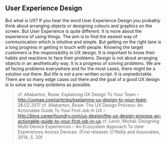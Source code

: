 ## User Experience Design

But what is UX? If you hear the word User Experience Design you probably think about arranging objects or designing colours and graphics on the screen. But User Experience is quite different. It is more about the experience of using things. The aim is to find the easiest way of communication which is intuitive and simple. But getting on the right lane is a long progress in getting in touch with people. Knowing the target customers is the responsibility in UX design. It is important to know their habits and reactions to face their problems. Design is not about arranging objects in an aesthetically way. It is a progress of solving problems. We are all facing problems everywhere and for the most cases, there might be a solution out there. But life is not a pre-written script. It is unpredictable. There are so many edge cases out there and the goal of a good UX design is to solve as many problems as possible.
> cf. Allabarton, Rosie: Explaining UX Design To Your Team – http://uxmag.com/articles/explaining-ux-design-to-your-team,  28.02.2017
> cf. Allabarton, Rosie: The UX Design Process: An Actionable Guide To Your First Job In UX – http://blog.careerfoundry.com/ux-design/the-ux-design-process-an-actionable-guide-to-your-first-job-in-ux
> cf. Levin, Michal: Designing Multi-Device Experiences – An Ecosystem Approach To User Experiences Across Devices. (First release): O'Reilly and Associates, 2014, S. 20f